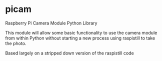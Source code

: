 picam
=====

Raspberry Pi Camera Module Python Library


This module will allow some basic functionality to use the camera module from within Python without starting a new process using raspistill to take the photo.

Based largely on a stripped down version of the raspistill code
